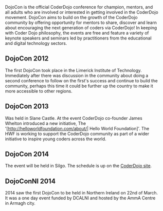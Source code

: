 DojoCon is the official CoderDojo conference for champion, mentors, and
all adults who are involved or interested in getting involved in the
CoderDojo movement. DojoCon aims to build on the growth of the CoderDojo
community by offering opportunity for mentors to share, discover and
learn about encouraging the next generation of coders via CoderDojo\! In
keeping with Coder Dojo philosophy, the events are free and feature a
variety of keynote speakers and seminars led by practitioners from the
educational and digital technology sectors.

## DojoCon 2012

The first DojoCon took place in the Limerick Institute of Technology.
Immediately after there was discussion in the community about doing a
second conference to follow on the first's success and continue to build
the community, perhaps this time it could be further up the country to
make it more accessible to other regions.

## DojoCon 2013

Was held in Slane Castle. At the event CoderDojo co-founder James
Whelton introduced a new initiative, The
'\[<http://helloworldfoundation.com/about/>| Hello World Foundation\]'.
The HWF is working to support the CoderDojo community as part of a wider
initiative to inspire young coders across the world.

## DojoCon 2014

The event will be held in Silgo. The schedule is up on the [CoderDojo
site](http://coderdojo.com/news/2014/02/11/dojocon-2014-dates-location-announced/).

## DojoConNI 2014

2014 saw the first DojoCon to be held in Northern Ireland on 22nd of
March. It was a one day event funded by DCALNI and hosted by the AmmA
Centre in Armagh city.
